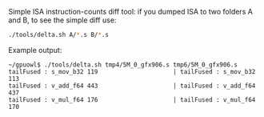 Simple ISA instruction-counts diff tool:
if you dumped ISA to two folders A and B, to see the simple diff use:
```sh
./tools/delta.sh A/*.s B/*.s
```

Example output:

```
~/gpuowl$ ./tools/delta.sh tmp4/5M_0_gfx906.s tmp6/5M_0_gfx906.s
tailFused : s_mov_b32 119				      |	tailFused : s_mov_b32 113
tailFused : v_add_f64 443				      |	tailFused : v_add_f64 437
tailFused : v_mul_f64 176				      |	tailFused : v_mul_f64 170
```
